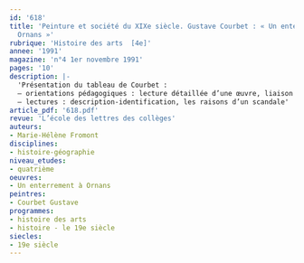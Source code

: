 ```yaml
---
id: '618'
title: 'Peinture et société du XIXe siècle. Gustave Courbet : « Un enterrement à
  Ornans »'
rubrique: 'Histoire des arts  [4e]'
annee: '1991'
magazine: 'n°4 1er novembre 1991'
pages: '10'
description: |-
  'Présentation du tableau de Courbet :
  – orientations pédagogiques : lecture détaillée d’une œuvre, liaison entre peinture et contexte politique, modifications de perception d’un objet culturel
  – lectures : description-identification, les raisons d’un scandale'
article_pdf: '618.pdf'
revue: 'L’école des lettres des collèges'
auteurs:
- Marie-Hélène Fromont
disciplines:
- histoire-géographie
niveau_etudes:
- quatrième
oeuvres:
- Un enterrement à Ornans
peintres:
- Courbet Gustave
programmes:
- histoire des arts
- histoire - le 19e siècle
siecles:
- 19e siècle
---
```

